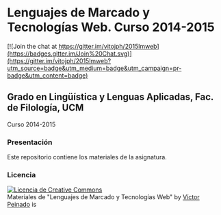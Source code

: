 # Lenguajes de Marcado y Tecnologías Web. Curso 2014-2015

[![Join the chat at https://gitter.im/vitojph/2015lmweb](https://badges.gitter.im/Join%20Chat.svg)](https://gitter.im/vitojph/2015lmweb?utm_source=badge&utm_medium=badge&utm_campaign=pr-badge&utm_content=badge)

## Grado en Lingüística y Lenguas Aplicadas, Fac. de Filología, UCM

Curso 2014-2015

### Presentación

Este repositorio contiene los materiales de la asignatura.



### Licencia

<a rel="license" href="http://creativecommons.org/licenses/by-sa/4.0/"><img
alt="Licencia de Creative Commons" style="border-width:0"
src="https://i.creativecommons.org/l/by-sa/4.0/88x31.png" /></a><br /><span
xmlns:dct="http://purl.org/dc/terms/" property="dct:title">Materiales de
"Lenguajes de Marcado y Tecnologías Web"</span> by <a
xmlns:cc="http://creativecommons.org/ns#" href="http://vitojph.github.io/"
property="cc:attributionName" rel="cc:attributionURL">Víctor Peinado</a> is
